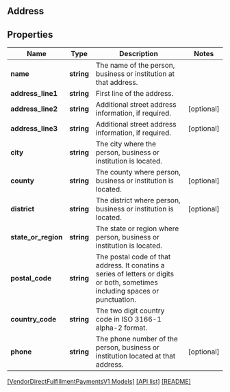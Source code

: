 ## Address

## Properties

Name | Type | Description | Notes
------------ | ------------- | ------------- | -------------
**name** | **string** | The name of the person, business or institution at that address. |
**address_line1** | **string** | First line of the address. |
**address_line2** | **string** | Additional street address information, if required. | [optional]
**address_line3** | **string** | Additional street address information, if required. | [optional]
**city** | **string** | The city where the person, business or institution is located. |
**county** | **string** | The county where person, business or institution is located. | [optional]
**district** | **string** | The district where person, business or institution is located. | [optional]
**state_or_region** | **string** | The state or region where person, business or institution is located. |
**postal_code** | **string** | The postal code of that address. It conatins a series of letters or digits or both, sometimes including spaces or punctuation. |
**country_code** | **string** | The two digit country code in ISO 3166-1 alpha-2 format. |
**phone** | **string** | The phone number of the person, business or institution located at that address. | [optional]

[[VendorDirectFulfillmentPaymentsV1 Models]](../) [[API list]](../../Api) [[README]](../../../README.md)
